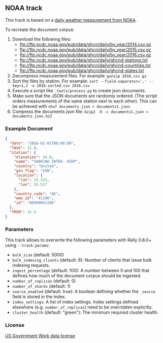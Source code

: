## NOAA track

This track is based on a [daily weather measurement from NOAA](ftp://ftp.ncdc.noaa.gov/pub/data/ghcn/daily/by_year/).

To recreate the document corpus:

1. Download the following files:
    * ftp://ftp.ncdc.noaa.gov/pub/data/ghcn/daily/by_year/2014.csv.gz
    * ftp://ftp.ncdc.noaa.gov/pub/data/ghcn/daily/by_year/2015.csv.gz
    * ftp://ftp.ncdc.noaa.gov/pub/data/ghcn/daily/by_year/2016.csv.gz
    * ftp://ftp.ncdc.noaa.gov/pub/data/ghcn/daily/ghcnd-stations.txt
    * ftp://ftp.ncdc.noaa.gov/pub/data/ghcn/daily/ghcnd-countries.txt
    * ftp://ftp.ncdc.noaa.gov/pub/data/ghcn/daily/ghcnd-states.txt
2. Decompress measurement files. For example: `gunzip 2016.csv.gz`
3. Sort the files by station. For example: `sort --field-separator=',' --key=1,2 -o 2016-sorted.csv 2016.csv`
4. Execute a script like `_tools/process.py` to create json documents.
5. Make sure that the JSON documents are randomly ordered. (The script orders measurements of the same station next to each other). This can be achieved with `shuf documents.json > documents1.json`. 
6. Compress the documents json file: `bzip2 -9 -c documents1.json > documents.json.bz2`

### Example Document

```json
{
  "date": "2016-01-01T00:00:00",
  "TAVG": 22.9,
  "station": {
    "elevation": 34.0,
    "name": "SHARJAH INTER. AIRP",
    "country": "United",
    "gsn_flag": "GSN",
    "location": {
      "lat": 25.333,
      "lon": 55.517
    },
    "country_code": "AE",
    "wmo_id": "41196",
    "id": "AE000041196"
  },
  "TMIN": 15.5
}
```

### Parameters

This track allows to overwrite the following parameters with Rally 0.8.0+ using `--track-params`:

* `bulk_size` (default: 5000)
* `bulk_indexing_clients` (default: 8): Number of clients that issue bulk indexing requests.
* `ingest_percentage` (default: 100): A number between 0 and 100 that defines how much of the document corpus should be ingested.
* `number_of_replicas` (default: 0)
* `number_of_shards` (default: 1)
* `source_enabled` (default: true): A boolean defining whether the `_source` field is stored in the index.
* `index_settings`: A list of index settings. Index settings defined elsewhere (e.g. `number_of_replicas`) need to be overridden explicitly.
* `cluster_health` (default: "green"): The minimum required cluster health.

### License

[US Government Work data license](https://www.usa.gov/government-works)
